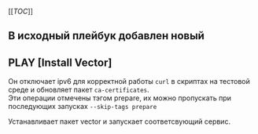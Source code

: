 [[_TOC_]]
## В исходный плейбук добавлен новый 
## PLAY [Install Vector]
Он отключает ipv6 для корректной работы `curl` в скриптах на тестовой среде и обновляет пакет `ca-certificates`.  
Эти операции отмечены тэгом prepare, их можно пропускать при последующих запусках `--skip-tags prepare`  
  
Устанавливает пакет vector и запускает соответсвующий сервис.  
